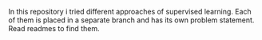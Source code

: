 In this repository i tried different approaches of supervised learning. Each of them is placed in a separate branch and has its own problem statement. Read readmes to find them.
